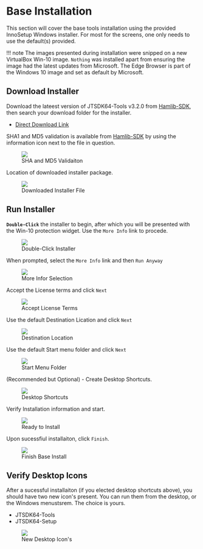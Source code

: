 # Base Installation

This section will cover the base tools installation using the provided InnoSetup Windows installer. For most for the screens, one only needs to use the default(s) provided.

!!! note
    The images presented during installation were snipped on a new VirtualBox Win-10 image. `Nothing` was installed
    apart from ensuring the image had the latest updates from Microsoft. The Edge Browser is part of the 
    Windows 10 image and set as default by Microsoft.

## Download Installer

Download the lateest version of JTSDK64-Tools v3.2.0 from [Hamlib-SDK][], then search your download folder for the installer.

- [Direct Download Link][]


SHA1 and MD5 validation is available from [Hamlib-SDK][] by using the information icon next to the file in question.

<figure>
  <img src="../images/1-Download-Installer-2.PNG" width=auto />
  <figcaption>SHA and MD5 Validaiton</figcaption>
</figure>


Location of downloaded installer package.

<figure>
  <img src="../images/1-Download-Installer.PNG" width=auto />
  <figcaption>Downloaded Installer File</figcaption>
</figure>


## Run Installer

**`Double-Click`** the installer to begin, after which you will be presented with the Win-10 protection widget. Use the `More Info` link to procede.

<figure>
  <img src="../images/2-Run-Installer-1.PNG" width=auto />
  <figcaption>Double-Click Installer</figcaption>
</figure>

When prompted, select the `More Info` link and then `Run Anyway`

<figure>
  <img src="../images/2-Run-Installer-2.PNG" width=auto />
  <figcaption>More Infor Selection</figcaption>
</figure>


Accept the License terms and click `Next`

<figure>
  <img src="../images/2-Run-Installer-3.PNG" width=auto />
  <figcaption>Accept License Terms</figcaption>
</figure>

Use the default Destination Lication and click `Next`

<figure>
  <img src="../images/2-Run-Installer-4.PNG" width=auto />
  <figcaption>Destination Location</figcaption>
</figure>

Use the default Start menu folder and click `Next`

<figure>
  <img src="../images/2-Run-Installer-5.PNG" width=auto />
  <figcaption>Start Menu Folder</figcaption>
</figure>

(Recommended but Optional) - Create Desktop Shortcuts. 

<figure>
  <img src="../images/2-Run-Installer-6.PNG" width=auto />
  <figcaption>Desktop Shortcuts</figcaption>
</figure>

Verify Installation information and start.

<figure>
  <img src="../images/2-Run-Installer-7.PNG" width=auto />
  <figcaption>Ready to Install</figcaption>
</figure>

Upon sucessfiul installaiton, click `Finish`.

<figure>
  <img src="../images/2-Run-Installer-8.PNG" width=auto />
  <figcaption>Finish Base Install</figcaption>
</figure>

## Verify Desktop Icons

After a sucessful installaiton (if you elected desktop shortcuts above), you should have two new icon's present. You can run them from the desktop, or the Windows menustsrem. The choice is yours.

- JTSDK64-Tools
- JTSDK64-Setup

<figure>
  <img src="../images/3-Run-Setup-1.PNG" width=auto />
  <figcaption>New Desktop Icon's</figcaption>
</figure>


<!-- In Document HREF Links -->
[Hamlib-SDK]: https://sourceforge.net/projects/hamlib-sdk/files/Windows/JTSDK-3.2.0-x64-Stream/
[Direct Download Link]: https://sourceforge.net/projects/hamlib-sdk/files/Windows/JTSDK-3.2.0-x64-Stream/JTSDK64-Base-3.2.0.exe/download
